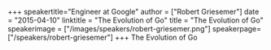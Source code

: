 +++
speakertitle="Engineer at Google"
author = ["Robert Griesemer"]
date = "2015-04-10"
linktitle = "The Evolution of Go"
title = "The Evolution of Go"
speakerimage = ["/images/speakers/robert-griesemer.png"]
speakerpage=["/speakers/robert-griesemer"]
+++
The Evolution of Go

